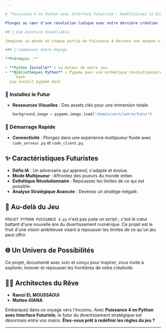 ```yaml
---

# "Puissance 4 en Python avec Interface Futuriste : Redéfinissez le Divertissement Stratégique"

Plongez au cœur d'une révolution ludique avec notre dernière création : **une version futuriste du jeu classique Puissance 4**, conçue pour transcender votre expérience de divertissement. Utilisant **Python, Pygame pour l'interface utilisateur, et Dash pour l'analyse statistique**, ce jeu représente bien plus qu'une simple distraction ; c'est une invitation à explorer une nouvelle dimension du divertissement.

## 🌌 Une Aventure Inoubliable

Imaginez un monde où chaque partie de Puissance 4 devient une épopée visuelle et stratégique, brouillant les lignes entre jeu, art et science pour ne laisser place qu'à l'émerveillement. Nous avons transformé un classique en **une expérience immersive** qui défie les attentes avec une interface à couper le souffle et une analyse de jeu qui aiguise l'esprit.

### 🚀 Commencez Votre Voyage

**Prérequis :**

- **Python Installé** : Le moteur de notre jeu.
- **Bibliothèques Python** : Pygame pour une esthétique révolutionnaire et Dash pour des insights stratégiques inégalés.
  ```bash
  pip install pygame dash
  ```

### 🔧 Installez le Futur

- **Ressources Visuelles** : Des assets clés pour une immersion totale.
  ```python
  background_image = pygame.image.load("chemin/vers/votre/futur")
  ```

### 🌟 Démarrage Rapide

- **Connectivité** : Plongez dans une expérience multijoueur fluide avec `code_serveur.py` et `code_client.py`.

## ✨ Caractéristiques Futuristes

- **Défis IA** : Un adversaire qui apprend, s'adapte et évolue.
- **Mode Multijoueur** : Affrontez des joueurs du monde entier.
- **Esthétique Révolutionnaire** : Repoussez les limites de ce qui est possible.
- **Analyse Stratégique Avancée** : Devenez un stratège inégalé.

## 🚀 Au-delà du Jeu

`PROJET PYTHON PUISSANCE 4.py` n'est pas juste un script ; c'est le cœur battant d'une nouvelle ère du divertissement numérique. Ce projet est le fruit d'une vision ambitieuse visant à repousser les limites de ce qu'un jeu peut offrir.

## 🌐 Un Univers de Possibilités

Ce projet, documenté avec soin et conçu pour inspirer, vous invite à explorer, innover et repousser les frontières de votre créativité.

## 👨‍💻 Architectes du Rêve

- **Ramzi EL MOUSSAOUI**
- **Matteo GIANA**

Embarquez dans ce voyage vers l'inconnu. Avec **Puissance 4 en Python avec Interface Futuriste**, le futur du divertissement stratégique est désormais entre vos mains. **Êtes-vous prêt à redéfinir les règles du jeu ?**

---
```


